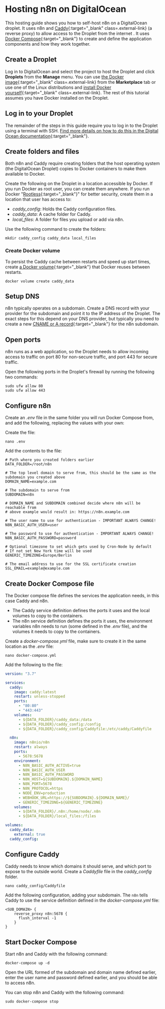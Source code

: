 # Hosting n8n on DigitalOcean

This hosting guide shows you how to self-host n8n on a DigitalOcean droplet. It uses n8n and [Caddy](http://caddyserver.com){:target="_blank" class=.external-link} (a reverse proxy) to allow access to the Droplet from the internet . It uses [Docker Compose](https://docs.docker.com/compose/){:target="_blank"} to create and define the application components and how they work together.

## Create a Droplet

Log in to DigitalOcean and select the project to host the Droplet and click **Droplets** from the **Manage** menu. You can use [the Docker image](https://marketplace.digitalocean.com/apps/docker){:target="_blank" class=.external-link} from the **Marketplace** tab or use one of the Linux distributions and [install Docker yourself](https://www.docker.com/get-started/){:target="_blank" class=.external-link}. The rest of this tutorial assumes you have Docker installed on the Droplet.

## Log in to your Droplet

The remainder of the steps in this guide require you to log in to the Droplet using a terminal with SSH. [Find more details on how to do this in the Digital Ocean documentation](https://docs.digitalocean.com/products/droplets/how-to/connect-with-ssh/){:target="_blank"}.

## Create folders and files

Both n8n and Caddy require creating folders that the host operating system (the DigitalOcean Droplet) copies to Docker containers to make them available to Docker.

Create the following on the Droplet in a location accessible by Docker. If you run Docker as root user, you can create them anywhere. If you run Docker "[Rootless](https://docs.docker.com/engine/security/rootless/){:target="_blank"}" for better security, create them in a location that user has access to:

- _caddy_config_: Holds the Caddy configuration files.
- _caddy_data_: A cache folder for Caddy.
- _local_files_: A folder for files you upload or add via n8n.

Use the following command to create the folders:

```shell
mkdir caddy_config caddy_data local_files
```

### Create Docker volume

To persist the Caddy cache between restarts and speed up start times, create [a Docker volume](https://docs.docker.com/storage/volumes/){:target="_blank"} that Docker reuses between restarts.

```shell
docker volume create caddy_data
```

## Setup DNS

n8n typically operates on a subdomain. Create a DNS record with your provider for the subdomain and point it to the IP address of the Droplet. The exact steps for this depend on your DNS provider, but typically you need to create a new [CNAME or A record](https://ns1.com/resources/dns-records-explained){:target="_blank"} for the n8n subdomain.

## Open ports

n8n runs as a web application, so the Droplet needs to allow incoming access to traffic on port 80 for non-secure traffic, and port 443 for secure traffic.

Open the following ports in the Droplet's firewall by running the following two commands:

```shell
sudo ufw allow 80
sudo ufw allow 443
```

## Configure n8n

Create an _.env_ file in the same folder you will run Docker Compose from, and add the following, replacing the values with your own:

Create the file:

```shell
nano .env
```

Add the contents to the file:

```env
# Path where you created folders earlier
DATA_FOLDER=/root/n8n

# The top level domain to serve from, this should be the same as the subdomain you created above
DOMAIN_NAME=example.com

# The subdomain to serve from
SUBDOMAIN=n8n

# DOMAIN_NAME and SUBDOMAIN combined decide where n8n will be reachable from
# above example would result in: https://n8n.example.com

# The user name to use for authentication - IMPORTANT ALWAYS CHANGE!
N8N_BASIC_AUTH_USER=user

# The password to use for authentication - IMPORTANT ALWAYS CHANGE!
N8N_BASIC_AUTH_PASSWORD=password

# Optional timezone to set which gets used by Cron-Node by default
# If not set New York time will be used
GENERIC_TIMEZONE=Europe/Berlin

# The email address to use for the SSL certificate creation
SSL_EMAIL=example@example.com
```

## Create Docker Compose file

The Docker compose file defines the services the application needs, in this case Caddy and n8n.

- The Caddy service definition defines the ports it uses and the local volumes to copy to the containers.
- The n8n service definition defines the ports it uses, the environment variables n8n needs to run (some defined in the _.env_ file), and the volumes it needs to copy to the containers.

Create a _docker-compose.yml_ file, make sure to create it in the same location as the _.env_ file:

```shell
nano docker-compose.yml
```

Add the following to the file:

```yaml
version: "3.7"

services:
  caddy:
    image: caddy:latest
    restart: unless-stopped
    ports:
      - "80:80"
      - "443:443"
    volumes:
      - ${DATA_FOLDER}/caddy_data:/data
      - ${DATA_FOLDER}/caddy_config:/config
      - ${DATA_FOLDER}/caddy_config/Caddyfile:/etc/caddy/Caddyfile

  n8n:
    image: n8nio/n8n
    restart: always
    ports:
      - 5678:5678
    environment:
      - N8N_BASIC_AUTH_ACTIVE=true
      - N8N_BASIC_AUTH_USER
      - N8N_BASIC_AUTH_PASSWORD
      - N8N_HOST=${SUBDOMAIN}.${DOMAIN_NAME}
      - N8N_PORT=5678
      - N8N_PROTOCOL=https
      - NODE_ENV=production
      - WEBHOOK_URL=https://${SUBDOMAIN}.${DOMAIN_NAME}/
      - GENERIC_TIMEZONE=${GENERIC_TIMEZONE}
    volumes:
      - ${DATA_FOLDER}/.n8n:/home/node/.n8n
      - ${DATA_FOLDER}/local_files:/files

volumes:
  caddy_data:
    external: true
  caddy_config:
```

## Configure Caddy

Caddy needs to know which domains it should serve, and which port to expose to the outside world. Create a _Caddyfile_ file in the *caddy_config* folder.

```shell
nano caddy_config/Caddyfile
```

Add the following configuration, adding your subdomain. The `n8n` tells Caddy to use the service definition defined in the _docker-compose.yml_ file:

```text
<SUB_DOMAIN> {
    reverse_proxy n8n:5678 {
      flush_interval -1
    }
}
```

## Start Docker Compose

Start n8n and Caddy with the following command:

```shell
docker-compose up -d
```

Open the URL formed of the subdomain and domain name defined earlier, enter the user name and password defined earlier, and you should be able to access n8n.

You can stop n8n and Caddy with the following command:

```shell
sudo docker-compose stop
```